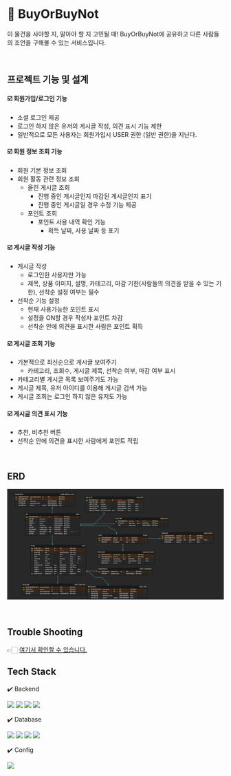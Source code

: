 # 💸 BuyOrBuyNot
이 물건을 사야할 지, 말아야 할 지 고민될 때! BuyOrBuyNot에 공유하고 다른 사람들의 조언을 구해볼 수 있는 서비스입니다.

<br>

## 프로젝트 기능 및 설계
#### ☑️ 회원가입/로그인 기능
- 소셜 로그인 제공
- 로그인 하지 않은 유저의 게시글 작성, 의견 표시 기능 제한
- 일반적으로 모든 사용자는 회원가입시 USER 권한 (일반 권한)을 지닌다.

#### ☑️ 회원 정보 조회 기능
- 회원 기본 정보 조회
- 회원 활동 관련 정보 조회
	- 올린 게시글 조회
		- 진행 중인 게시글인지 마감된 게시글인지 표기
		- 진행 중인 게시글일 경우 수정 기능 제공
	- 포인트 조회
 		- 포인트 사용 내역 확인 기능
			- 획득 날짜, 사용 날짜 등 표기
#### ☑️ 게시글 작성 기능
- 게시글 작성
	- 로그인한 사용자만 가능
	- 제목, 상품 이미지, 설명, 카테고리, 마감 기한(사람들의 의견을 받을 수 있는 기한), 선착순 설정 여부는 필수
- 선착순 기능 설정
	- 현재 사용가능한 포인트 표시
	- 설정을 ON할 경우 작성자 포인트 차감
	- 선착순 안에 의견을 표시한 사람은 포인트 획득
#### ☑️ 게시글 조회 기능
- 기본적으로 최신순으로 게시글 보여주기
	- 카테고리, 조회수, 게시글 제목, 선착순 여부, 마감 여부 표시
- 카테고리별 게시글 목록 보여주기도 가능
- 게시글 제목, 유저 아이디를 이용해 게시글 검색 가능
- 게시글 조회는 로그인 하지 않은 유저도 가능
#### ☑️ 게시글 의견 표시 기능
- 추천, 비추천 버튼
- 선착순 안에 의견을 표시한 사람에게 포인트 적립

<br>

## ERD
![ERD](doc/img/erd.png)

<br>

## Trouble Shooting
👉🏻 [여기서 확인할 수 있습니다.](https://silent-coin-f80.notion.site/Trouble-Shooting-6af4ca868b014ab4a5934024fe836b75?pvs=4)

## Tech Stack
✔️ Backend

<img src="https://img.shields.io/badge/java-007396?style=for-the-badge&logo=java&logoColor=white"> <img src="https://img.shields.io/badge/spring-6DB33F?style=for-the-badge&logo=spring&logoColor=white"> <img src="https://img.shields.io/badge/springboot-6DB33F?style=for-the-badge&logo=springboot&logoColor=white"> <img src="https://img.shields.io/badge/springsecurity-6DB33F?style=for-the-badge&logo=springsecurity&logoColor=white"> 

✔️ Database

<img src="https://img.shields.io/badge/mysql-4479A1?style=for-the-badge&logo=mysql&logoColor=white"> <img src="https://img.shields.io/badge/redis-DC382D?style=for-the-badge&logo=redis&logoColor=white"> <img src="https://img.shields.io/badge/elasticsearch-005571?style=for-the-badge&logo=elasticsearch&logoColor=white"> <img src="https://img.shields.io/badge/amazons3-569A31?style=for-the-badge&logo=amazons3&logoColor=white">

✔️ Config

<img src="https://img.shields.io/badge/git-F05032?style=for-the-badge&logo=git&logoColor=white">
